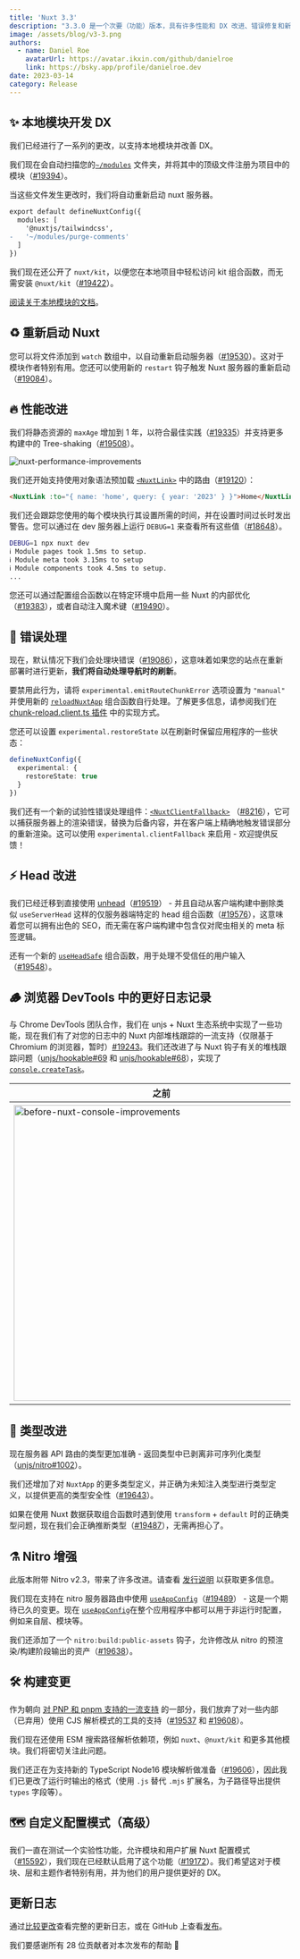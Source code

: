 ```yaml
---
title: 'Nuxt 3.3'
description: "3.3.0 是一个次要（功能）版本，具有许多性能和 DX 改进、错误修复和新功能供您使用。"
image: /assets/blog/v3-3.png
authors:
  - name: Daniel Roe
    avatarUrl: https://avatar.ikxin.com/github/danielroe
    link: https://bsky.app/profile/danielroe.dev
date: 2023-03-14
category: Release
---
```


## ✨ 本地模块开发 DX

我们已经进行了一系列的更改，以支持本地模块并改善 DX。

我们现在会自动扫描您的[`~/modules`](/docs/guide/directory-structure/modules) 文件夹，并将其中的顶级文件注册为项目中的模块（[#19394](https://github.com/nuxt/nuxt/pull/19394)）。

当这些文件发生更改时，我们将自动重新启动 nuxt 服务器。

```diff
export default defineNuxtConfig({
  modules: [
    '@nuxtjs/tailwindcss',
-   '~/modules/purge-comments'
  ]
})
```

我们现在还公开了 `nuxt/kit`，以便您在本地项目中轻松访问 kit 组合函数，而无需安装 `@nuxt/kit`（[#19422](https://github.com/nuxt/nuxt/pull/19422)）。

[阅读关于本地模块的文档](/docs/guide/directory-structure/modules)。

## ♻️ 重新启动 Nuxt

您可以将文件添加到 `watch` 数组中，以自动重新启动服务器（[#19530](https://github.com/nuxt/nuxt/pull/19530)）。这对于模块作者特别有用。您还可以使用新的 `restart` 钩子触发 Nuxt 服务器的重新启动（[#19084](https://github.com/nuxt/nuxt/pull/19084)）。

## 🔥 性能改进

我们将静态资源的 `maxAge` 增加到 1 年，以符合最佳实践（[#19335](https://github.com/nuxt/nuxt/pull/19335)）并支持更多构建中的 Tree-shaking（[#19508](https://github.com/nuxt/nuxt/pull/19508)）。

![nuxt-performance-improvements](https://user-images.githubusercontent.com/28706372/224999169-6c047cca-9a5c-4637-8e4d-be6268964e08.png)

我们还开始支持使用对象语法预加载 [`<NuxtLink>`](/docs/api/components/nuxt-link) 中的路由（[#19120](https://github.com/nuxt/nuxt/pull/19120)）：

```html
<NuxtLink :to="{ name: 'home', query: { year: '2023' } }">Home</NuxtLink>
```

我们还会跟踪您使用的每个模块执行其设置所需的时间，并在设置时间过长时发出警告。您可以通过在 dev 服务器上运行 `DEBUG=1` 来查看所有这些值（[#18648](https://github.com/nuxt/nuxt/pull/18648)）。

```sh
DEBUG=1 npx nuxt dev
ℹ Module pages took 1.5ms to setup.
ℹ Module meta took 3.15ms to setup
ℹ Module components took 4.5ms to setup.
...
```

您还可以通过配置组合函数以在特定环境中启用一些 Nuxt 的内部优化（[#19383](https://github.com/nuxt/nuxt/pull/19383)），或者自动注入魔术键（[#19490](https://github.com/nuxt/nuxt/pull/19490)）。

## 🐛 错误处理

现在，默认情况下我们会处理块错误（[#19086](https://github.com/nuxt/nuxt/pull/19086)），这意味着如果您的站点在重新部署时进行更新，**我们将自动处理导航时的刷新**。

要禁用此行为，请将 `experimental.emitRouteChunkError` 选项设置为 `"manual"` 并使用新的 [`reloadNuxtApp`](https://nuxt.com/docs/api/utils/reload-nuxt-app) 组合函数自行处理。了解更多信息，请参阅我们在 [chunk-reload.client.ts 插件](https://github.com/nuxt/nuxt/blob/main/packages/nuxt/src/app/plugins/chunk-reload.client.ts) 中的实现方式。

您还可以设置 `experimental.restoreState` 以在刷新时保留应用程序的一些状态：

```ts [nuxt.config.ts]
defineNuxtConfig({
  experimental: {
    restoreState: true
  }
})
```

我们还有一个新的试验性错误处理组件：[`<NuxtClientFallback>`](/docs/api/components/nuxt-client-fallback) （[#8216](https://github.com/nuxt/framework/pull/8216)），它可以捕获服务器上的渲染错误，替换为后备内容，并在客户端上精确地触发错误部分的重新渲染。这可以使用 `experimental.clientFallback` 来启用 - 欢迎提供反馈！

## ⚡️ Head 改进

我们已经迁移到直接使用 [unhead](https://github.com/unjs/unhead)（[#19519](https://github.com/nuxt/nuxt/pull/19519)） - 并且自动从客户端构建中删除类似 `useServerHead` 这样的仅服务器端特定的 head 组合函数（[#19576](https://github.com/nuxt/nuxt/pull/19576)），这意味着您可以拥有出色的 SEO，而无需在客户端构建中包含仅对爬虫相关的 meta 标签逻辑。

还有一个新的 [`useHeadSafe`](/docs/api/composables/use-head-safe) 组合函数，用于处理不受信任的用户输入（[#19548](https://github.com/nuxt/nuxt/pull/19548)）。

## 🪵 浏览器 DevTools 中的更好日志记录

与 Chrome DevTools 团队合作，我们在 unjs + Nuxt 生态系统中实现了一些功能，现在我们有了对您的日志中的 Nuxt 内部堆栈跟踪的一流支持（仅限基于 Chromium 的浏览器，暂时）[#19243](https://github.com/nuxt/nuxt/pull/19243)。我们还改进了与 Nuxt 钩子有关的堆栈跟踪问题（[unjs/hookable#69](https://github.com/unjs/hookable/pull/69) 和 [unjs/hookable#68](https://github.com/unjs/hookable/pull/68)），实现了 [`console.createTask`](https://developer.chrome.com/blog/devtools-modern-web-debugging/#linked-stack-traces)。

| 之前 | 之后 |
| - | - |
| <img width="529" alt="before-nuxt-console-improvements" src="https://user-images.githubusercontent.com/28706372/220933126-56d9a0e5-e846-4958-a40a-e528a48bcb32.png"> | <img width="534" alt="after-nuxt-console-improvements" src="https://user-images.githubusercontent.com/28706372/220932932-932f193b-59a6-4385-8796-a62dcfd59c20.png"> |


## 💪 类型改进

现在服务器 API 路由的类型更加准确 - 返回类型中已剥离非可序列化类型（[unjs/nitro#1002](https://github.com/unjs/nitro/pull/1002)）。

我们还增加了对 `NuxtApp` 的更多类型定义，并正确为未知注入类型进行类型定义，以提供更高的类型安全性（[#19643](https://github.com/nuxt/nuxt/pull/19643)）。

如果在使用 Nuxt 数据获取组合函数时遇到使用 `transform` + `default` 时的正确类型问题，现在我们会正确推断类型（[#19487](https://github.com/nuxt/nuxt/pull/19487)），无需再担心了。

## ⚗️ Nitro 增强

此版本附带 Nitro v2.3，带来了许多改进。请查看 [发行说明](https://github.com/unjs/nitro/releases/tag/v2.3.0) 以获取更多信息。

我们现在支持在 nitro 服务器路由中使用 [`useAppConfig`](/docs/api/composables/use-app-config)（[#19489](https://github.com/nuxt/nuxt/pull/19489)） - 这是一个期待已久的变更。现在 [`useAppConfig`](/docs/api/composables/use-app-config)在整个应用程序中都可以用于非运行时配置，例如来自层、模块等。

我们还添加了一个 `nitro:build:public-assets` 钩子，允许修改从 nitro 的预渲染/构建阶段输出的资产（[#19638](https://github.com/nuxt/nuxt/pull/19638)）。

## 🛠️ 构建变更

作为朝向 [对 PNP 和 pnpm 支持的一流支持](https://github.com/nuxt/nuxt/issues/14146) 的一部分，我们放弃了对一些内部（已弃用）使用 CJS 解析模式的工具的支持（[#19537](https://github.com/nuxt/nuxt/pull/19537) 和 [#19608](https://github.com/nuxt/nuxt/pull/19608)）。

我们现在还使用 ESM 搜索路径解析依赖项，例如 `nuxt`、`@nuxt/kit` 和更多其他模块。我们将密切关注此问题。

我们还正在为支持新的 TypeScript Node16 模块解析做准备（[#19606](https://github.com/nuxt/nuxt/issues/19606)），因此我们已更改了运行时输出的格式（使用 `.js` 替代 `.mjs` 扩展名，为子路径导出提供 `types` 字段等）。

## 🗺️ 自定义配置模式（高级）

我们一直在测试一个实验性功能，允许模块和用户扩展 Nuxt 配置模式（[#15592](https://github.com/nuxt/nuxt/issues/15592)），我们现在已经默认启用了这个功能（[#19172](https://github.com/nuxt/nuxt/pull/19172)）。我们希望这对于模块、层和主题作者特别有用，并为他们的用户提供更好的 DX。

## 更新日志

通过[比较更改](https://github.com/nuxt/nuxt/compare/v3.2.3...v3.3.0)查看完整的更新日志，或在 GitHub 上查看[发布](https://github.com/nuxt/nuxt/releases/tag/v3.3.0)。

我们要感谢所有 28 位贡献者对本次发布的帮助 💚
